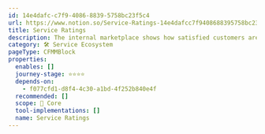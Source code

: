 ```yaml
---
id: 14e4dafc-c7f9-4086-8839-5758bc23f5c4
url: https://www.notion.so/Service-Ratings-14e4dafcc7f9408688395758bc23f5c4
title: Service Ratings
description: The internal marketplace shows how satisfied customers are with services.
category: 🛠 Service Ecosystem
pageType: CFMMBlock
properties:
  enables: []
  journey-stage: ⭐️⭐️⭐️⭐️
  depends-on:
    - f077cfd1-d8f4-4c30-a1bd-4f252b840e4f
  recommended: []
  scope: 🏢 Core
  tool-implementations: []
  name: Service Ratings
---
```


